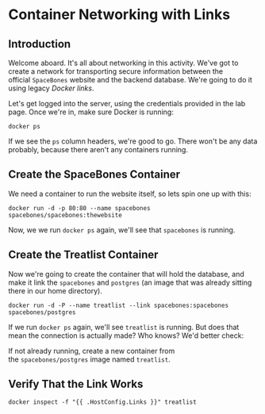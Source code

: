 # Container Networking with Links

## Introduction

Welcome aboard. It's all about networking in this activity. We've got to create a network for transporting secure information between the official `SpaceBones` website and the backend database. We're going to do it using legacy _Docker links_.

Let's get logged into the server, using the credentials provided in the lab page. Once we're in, make sure Docker is running:

```
docker ps
```

If we see the `ps` column headers, we're good to go. There won't be any data probably, because there aren't any containers running.

## Create the SpaceBones Container

We need a container to run the website itself, so lets spin one up with this:

```
docker run -d -p 80:80 --name spacebones spacebones/spacebones:thewebsite
```

Now, we we run `docker ps` again, we'll see that `spacebones` is running.

## Create the Treatlist Container

Now we're going to create the container that will hold the database, and make it link the `spacebones` and `postgres` (an image that was already sitting there in our home directory).

```
docker run -d -P --name treatlist --link spacebones:spacebones spacebones/postgres
```

If we run `docker ps` again, we'll see `treatlist` is running. But does that mean the connection is actually made? Who knows? We'd better check:

If not already running, create a new container from the `spacebones/postgres` image named `treatlist`.

## Verify That the Link Works

```
docker inspect -f "{{ .HostConfig.Links }}" treatlist
```
